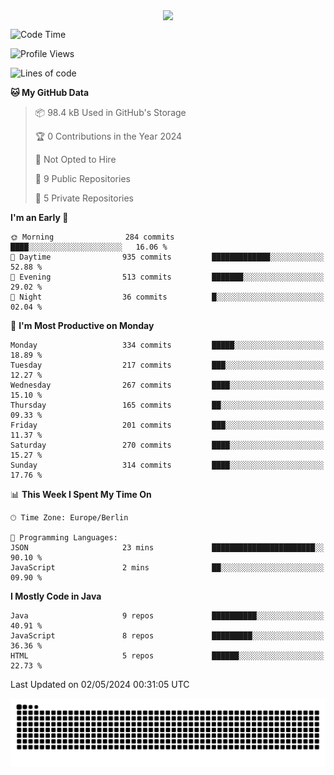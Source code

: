<p align="center">
</p>
<a href="">
  <p align="center">
    <img align="center" src="https://lanyard.cnrad.dev/api/531896089096486922?borderRadius=30px" />
  </p>
</a>

<!--START_SECTION:waka-->
![Code Time](http://img.shields.io/badge/Code%20Time-851%20hrs%2028%20mins-blue)

![Profile Views](http://img.shields.io/badge/Profile%20Views-6-blue)

![Lines of code](https://img.shields.io/badge/From%20Hello%20World%20I%27ve%20Written-3.9%20million%20lines%20of%20code-blue)

**🐱 My GitHub Data** 

> 📦 98.4 kB Used in GitHub's Storage 
 > 
> 🏆 0 Contributions in the Year 2024
 > 
> 🚫 Not Opted to Hire
 > 
> 📜 9 Public Repositories 
 > 
> 🔑 5 Private Repositories 
 > 
**I'm an Early 🐤** 

```text
🌞 Morning                284 commits         ████░░░░░░░░░░░░░░░░░░░░░   16.06 % 
🌆 Daytime                935 commits         █████████████░░░░░░░░░░░░   52.88 % 
🌃 Evening                513 commits         ███████░░░░░░░░░░░░░░░░░░   29.02 % 
🌙 Night                  36 commits          █░░░░░░░░░░░░░░░░░░░░░░░░   02.04 % 
```
📅 **I'm Most Productive on Monday** 

```text
Monday                   334 commits         █████░░░░░░░░░░░░░░░░░░░░   18.89 % 
Tuesday                  217 commits         ███░░░░░░░░░░░░░░░░░░░░░░   12.27 % 
Wednesday                267 commits         ████░░░░░░░░░░░░░░░░░░░░░   15.10 % 
Thursday                 165 commits         ██░░░░░░░░░░░░░░░░░░░░░░░   09.33 % 
Friday                   201 commits         ███░░░░░░░░░░░░░░░░░░░░░░   11.37 % 
Saturday                 270 commits         ████░░░░░░░░░░░░░░░░░░░░░   15.27 % 
Sunday                   314 commits         ████░░░░░░░░░░░░░░░░░░░░░   17.76 % 
```


📊 **This Week I Spent My Time On** 

```text
🕑︎ Time Zone: Europe/Berlin

💬 Programming Languages: 
JSON                     23 mins             ███████████████████████░░   90.10 % 
JavaScript               2 mins              ██░░░░░░░░░░░░░░░░░░░░░░░   09.90 % 
```

**I Mostly Code in Java** 

```text
Java                     9 repos             ██████████░░░░░░░░░░░░░░░   40.91 % 
JavaScript               8 repos             █████████░░░░░░░░░░░░░░░░   36.36 % 
HTML                     5 repos             ██████░░░░░░░░░░░░░░░░░░░   22.73 % 
```




 Last Updated on 02/05/2024 00:31:05 UTC
<!--END_SECTION:waka-->
<img alt="github contribution grid snake animation" src="https://raw.githubusercontent.com/vxnsin/vxnsin/output/github-contribution-grid-snake-dark.svg">
